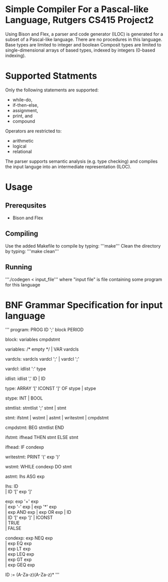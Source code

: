 # Simple Compiler For a Pascal-like Language, Rutgers CS415 Project2

Using Bison and Flex, a parser and code generator (ILOC) is generated for a subset of a Pascal-like language. There are no procedures in this language. Base types are limited to integer and boolean Composit types are limited to single-dimensional arrays of based types, indexed by integers (0-based indexing).

# Supported Statments
Only the following statements are supported:
* while-do,
* if-then-else,
* assignment,
* print, and
* compound

Operators are restricted to:
* arithmetic
* logical
* relational

The parser supports semantic analysis (e.g. type checking) and compiles the input languge into an intermediate representation (ILOC).

# Usage

## Prerequsites
* Bison and Flex

## Compiling
Use the added Makefile to compile by typing:
'''make'''
Clean the directory by typing:
'''make clean'''

## Running
'''./codegen < input_file'''
where "input file" is file containing some program for this language

# BNF Grammar Specification for input language
'''
program:    PROG ID ';' block PERIOD 

block:      variables cmpdstmt 

variables:  /* empty */
            | VAR vardcls 

vardcls:    vardcls vardcl ';' 
            | vardcl ';' 


vardcl:     idlist ':' type 


idlist:     idlist ',' ID 
            | ID        


type:       ARRAY '[' ICONST ']' OF stype 
            | stype 


stype:      INT 
            | BOOL 

stmtlist:   stmtlist ';' stmt 
            | stmt 

stmt:       ifstmt 
            | wstmt 
            | astmt 
            | writestmt 
            | cmpdstmt 

cmpdstmt:   BEG stmtlist END 

ifstmt:     ifhead THEN stmt ELSE stmt 

ifhead:     IF condexp 

writestmt:  PRINT '(' exp ')' 

wstmt:      WHILE condexp DO stmt  

astmt:      lhs ASG exp            

lhs:        ID    
            | ID '[' exp ']' 

exp:        exp '+' exp   
            | exp '-' exp
            | exp '*' exp   
            | exp AND exp
            | exp OR exp 
            | ID    
            | ID '[' exp ']'
            | ICONST   
            | TRUE     
            | FALSE    

condexp:    exp NEQ exp   
            | exp EQ exp    
            | exp LT exp    
            | exp LEQ exp   
            | exp GT exp    
            | exp GEQ exp   

ID := (A-Za-z)(A-Za-z)\*
'''
